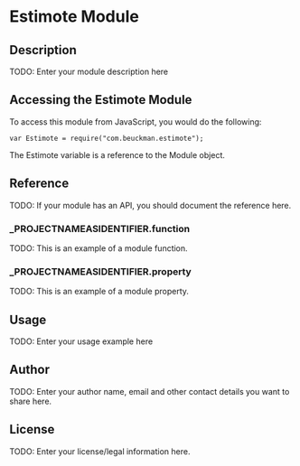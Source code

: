 # Estimote Module

## Description

TODO: Enter your module description here

## Accessing the Estimote Module

To access this module from JavaScript, you would do the following:

	var Estimote = require("com.beuckman.estimote");

The Estimote variable is a reference to the Module object.	

## Reference

TODO: If your module has an API, you should document
the reference here.

### ___PROJECTNAMEASIDENTIFIER__.function

TODO: This is an example of a module function.

### ___PROJECTNAMEASIDENTIFIER__.property

TODO: This is an example of a module property.

## Usage

TODO: Enter your usage example here

## Author

TODO: Enter your author name, email and other contact
details you want to share here. 

## License

TODO: Enter your license/legal information here.
